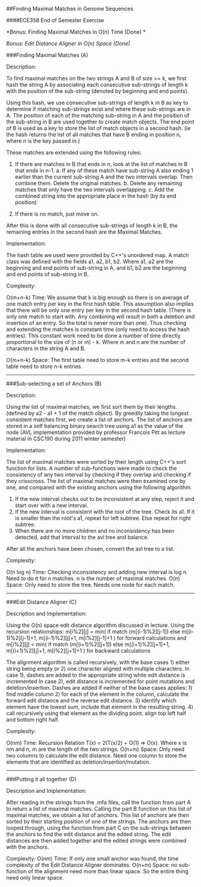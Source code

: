 ##Finding Maximal Matches in Genome Sequences

####ECE358 End of Semester Exercise

*Bonus: Finding Maximal Matches in O(n) Time (Done) *

*Bonus: Edit Distance Aligner in O(n) Space (Done)*


###Finding Maximal Matches (A)

Description:

To find maximal matches on the two strings A and B of size >= k, we first hash the string A by associating each consecutive sub-strings of length k with the position of the sub-string (denoted by beginning and end points).

Using this hash, we use consecutive sub-strings of length k in B as key to determine if matching sub-strings exist and where these sub-strings are in A. The position of each of the matching sub-string in A and the position of the sub-string in B are used together to create match objects. The end point of B is used as a key to store the list of match objects in a second hash. (ie the hash returns the list of all matches that have B ending in position n, where n is the key passed in.)

These matches are extended using the following rules:

1. If there are matches in B that ends in n, look at the list of matches in B that ends in n-1.
	a. 	If any of these match have sub-string A also ending 1 earlier than the current sub-string A and the two intervals overlap. 
		Then combine them. Delete the original matches.
	b. 	Delete any remaining matches that only have the two intervals overlapping.
	c. 	Add the combined string into the appropriate place in the hash (by its end position)

2. If there is no match, just move on.

After this is done with all consecutive sub-strings of length k in B, the remaining entries in the second hash are the Maximal Matches.

Implementation:

The hash table we used were provided by C++'s unordered map. A match class was defined with the fields a1, a2, b1, b2. Where a1, a2 are the beginning and end points of sub-string in A, and b1, b2 are the beginning and end points of sub-string in B.

Complexity:

O(m+n-k) Time: We assume that k is big enough so there is on average of one match entry per key in the first hash table. This assumption also implies that there will be only one entry per key in the second hash table. (There is only one match to start with. Any combining will result in both a deletion and insertion of an entry. So the total is never more than one). Thus checking and extending the matches is constant time (only need to access the hash entries). This constant work need to be done a number of time directly proportional to the size of (n or m) - k. Where m and n are the number of characters in the string A and B.

O(m+n-k) Space: The first table need to store m-k entries and the second table need to store n-k entries. 


_______________________________________________________________________________________

###Sub-selecting a set of Anchors (B)

Description:

Using the list of maximal matches, we first sort them by their lengths. (defined by a2 - a1 + 1 of the match object). By greedily taking the longest consistent matches first, we create a list of anchors. The list of anchors are stored in a self balancing binary search tree using a1 as the value of the node (AVL implementation provided by professor Francois Pitt as lecture material in CSC190 during 2011 winter semester) 

Implementation:

The list of maximal matches were sorted by their length using C++'s sort function for lists. A number of sub-functions were made to check the consistency of any two interval by checking if they overlap and checking if they crisscross. The list of maximal matches were then examined one by one, and compared with the existing anchors using the following algorithm.

1. If the new interval checks out to be inconsistent at any step, reject it and start over with a new interval.
2. If the new interval is consistent with the root of the tree. Check its a1. If it is smaller than the root's a1, repeat for left subtree. Else repeat for right subtree.
3. When there are no more children and no inconsistency has been detected, add that interval to the avl tree and balance.

After all the anchors have been chosen, convert the avl tree to a list.

Complexity:

O(n log n) Time: Checking inconsistency and adding new interval is log n. Need to do it for n matches. n is the number of maximal matches.
O(n) Space: Only need to store the tree. Needs one node for each match.


_______________________________________________________________________________________

###Edit Distance Aligner (C)

Description and Implementation:

Using the O(n) space edit distance algorithm discussed in lecture. Using the recursion relationships:
	m[i%2][j] = min( if match (m[(i-1)%2][j-1]) else m[(i-1)%2][j-1]+1, m[(i-1)%2][j]+1, m[i%2][j-1]+1 ) for forward calculations
and	m[i%2][j] = min( if match (m[(i+1)%2][j+1]) else m[(i+1)%2][j+1]+1, m[(i+1)%2][j]+1, m[i%2][j+1]+1 ) for backward calculations

The alignment algorithm is called recursively, with the base cases 1) either string being empty or 2) one character aligned with multiple characters.
In case 1), dashes are added to the appropriate string while edit distance is incremented
In case 2), edit distance is incremented for point mutations and deletion/insertion. Dashes are added 
If neither of the base cases applies:
	1) find middle column
	2) for each of the element in the column, calculate the forward edit distance and the reverse edit distance. 
	3) identify which element have the lowest sum, include that element in the resulting string.
	4) call recursively using that element as the dividing point. align top left half and bottom right half.

Complexity:

O(nm) Time: Recursion Relation T(x) = 2(T(x/2) + O(1) => O(x). Where x is nm and n, m are the length of the two strings. 
O(n+m) Space: Only need two columns to calculate the edit distance. Need one column to store the elements that are identified as deletion/insertion/mutation.
_______________________________________________________________________________________

###Putting it all together (D)

Description and Implementation:

After reading in the strings from the .mfa files, call the function from part A to return a list of maximal matches. Calling the part B function on this list of maximal matches, we obtain a list of anchors. This list of anchors are then sorted by their starting position of one of the strings. The anchors are then looped through, using the function from part C on the sub-strings between the anchors to find the edit distance and the edited string. The edit distances are then added together and the edited strings were combined with the anchors. 

Complexity:
O(nm) Time: If only one small anchor was found, the time complexity of the Edit Distance Aligner dominates. 
O(n+m) Space: no sub-function of the alignment need more than linear space. So the entire thing need only linear space. 
